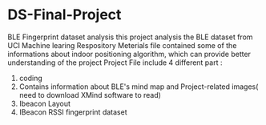 # DS-Final-Project
BLE Fingerprint dataset analysis
this project analysis the BLE dataset from UCI Machine learing Respository
Meterials file contained some of the informations about indoor positioning algorithm, which can provide better understanding of the project
Project File include 4 different part :
  1. coding 
  2. Contains information about BLE's mind map and Project-related images( need to download XMind software to read)
  3. Ibeacon Layout
  4. IBeacon RSSI fingerprint dataset

